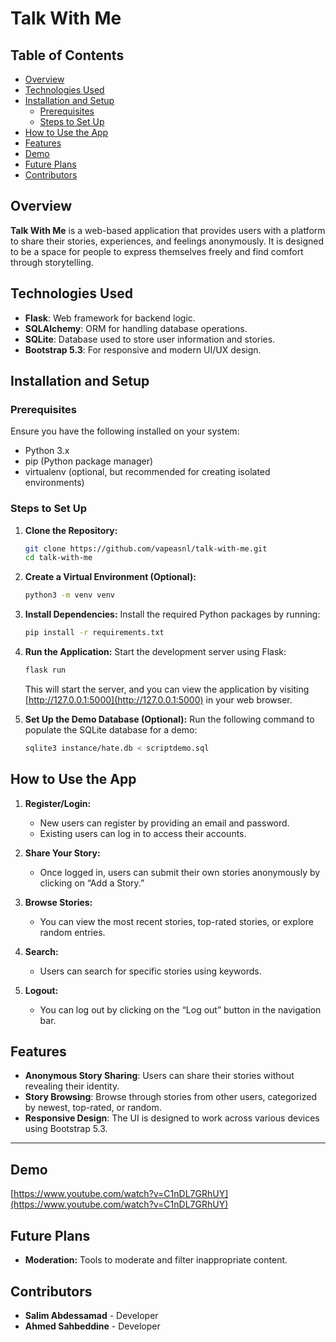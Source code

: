 # Talk With Me

## Table of Contents
- [Overview](#overview)
- [Technologies Used](#technologies-used)
- [Installation and Setup](#installation-and-setup)
  - [Prerequisites](#prerequisites)
  - [Steps to Set Up](#steps-to-set-up)
- [How to Use the App](#how-to-use-the-app)
- [Features](#features)
- [Demo](#demo)
- [Future Plans](#future-plans)
- [Contributors](#contributors)

## Overview
**Talk With Me** is a web-based application that provides users with a platform to share their stories, experiences, and feelings anonymously. It is designed to be a space for people to express themselves freely and find comfort through storytelling.

## Technologies Used
- **Flask**: Web framework for backend logic.
- **SQLAlchemy**: ORM for handling database operations.
- **SQLite**: Database used to store user information and stories.
- **Bootstrap 5.3**: For responsive and modern UI/UX design.

## Installation and Setup

### Prerequisites
Ensure you have the following installed on your system:
- Python 3.x
- pip (Python package manager)
- virtualenv (optional, but recommended for creating isolated environments)

### Steps to Set Up
1. **Clone the Repository:**
   ```bash
   git clone https://github.com/vapeasnl/talk-with-me.git
   cd talk-with-me
   ```

2. **Create a Virtual Environment (Optional):**
   ```bash
   python3 -m venv venv
   ```

3. **Install Dependencies:**
   Install the required Python packages by running:
   ```bash
   pip install -r requirements.txt
   ```

4. **Run the Application:**
   Start the development server using Flask:
   ```bash
   flask run
   ```

   This will start the server, and you can view the application by visiting [http://127.0.0.1:5000](http://127.0.0.1:5000) in your web browser.

5. **Set Up the Demo Database (Optional):**
    Run the following command to populate the SQLite database for a demo:
   ```bash
   sqlite3 instance/hate.db < scriptdemo.sql
   ```



## How to Use the App
1. **Register/Login:**
   - New users can register by providing an email and password.
   - Existing users can log in to access their accounts.

2. **Share Your Story:**
   - Once logged in, users can submit their own stories anonymously by clicking on “Add a Story.”

3. **Browse Stories:**
   - You can view the most recent stories, top-rated stories, or explore random entries.

4. **Search:**
   - Users can search for specific stories using keywords.

5. **Logout:**
   - You can log out by clicking on the “Log out” button in the navigation bar.

## Features
- **Anonymous Story Sharing**: Users can share their stories without revealing their identity.
- **Story Browsing**: Browse through stories from other users, categorized by newest, top-rated, or random.
- **Responsive Design**: The UI is designed to work across various devices using Bootstrap 5.3.

---

## Demo

[https://www.youtube.com/watch?v=C1nDL7GRhUY](https://www.youtube.com/watch?v=C1nDL7GRhUY)

## Future Plans
- **Moderation:** Tools to moderate and filter inappropriate content.

## Contributors
- **Salim Abdessamad** - Developer
- **Ahmed Sahbeddine** - Developer

